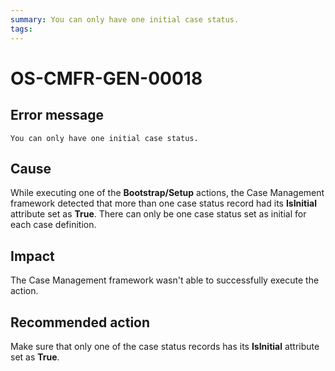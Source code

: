 ```yaml
---
summary: You can only have one initial case status.
tags:
---
```


# OS-CMFR-GEN-00018

## Error message

`You can only have one initial case status.`

## Cause

While executing one of the **Bootstrap/Setup** actions, the Case Management framework detected that more than one case status record had its **IsInitial** attribute set as **True**. There can only be one case status set as initial for each case definition.

## Impact

The Case Management framework wasn't able to successfully execute the action.

## Recommended action

Make sure that only one of the case status records has its **IsInitial** attribute set as **True**.
